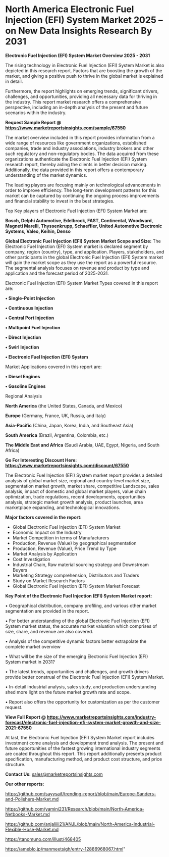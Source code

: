 # North America Electronic Fuel Injection (EFI) System Market 2025 – on New Data Insights Research By 2031

<Strong> Electronic Fuel Injection (EFI) System Market Overview 2025 - 2031</strong>

The rising technology in Electronic Fuel Injection (EFI) System Market is also depicted in this research report. Factors that are boosting the growth of the market, and giving a positive push to thrive in the global market is explained in detail.

Furthermore, the report highlights on emerging trends, significant drivers, challenges, and opportunities, providing all necessary data for thriving in the industry. This report market research offers a comprehensive perspective, including an in-depth analysis of the present and future scenarios within the industry.

<strong>Request Sample Report @ <a href=https://www.marketreportsinsights.com/sample/67550>https://www.marketreportsinsights.com/sample/67550</a></strong>

The market overview included in this report provides information from a wide range of resources like government organizations, established companies, trade and industry associations, industry brokers and other such regulatory and non-regulatory bodies. The data acquired from these organizations authenticate the Electronic Fuel Injection (EFI) System research report, thereby aiding the clients in better decision making. Additionally, the data provided in this report offers a contemporary understanding of the market dynamics.

The leading players are focusing mainly on technological advancements in order to improve efficiency. The long-term development patterns for this market can be captured by continuing the ongoing process improvements and financial stability to invest in the best strategies.

Top Key players of Electronic Fuel Injection (EFI) System Market are:

<strong>Bosch, Delphi Automotive, Edelbrock, FAST, Continental, Woodward, Magneti Marelli, Thyssenkrupp, Schaeffler, United Automotive Electronic Systems, Valeo, Keihin, Denso</strong>

<strong><b>Global Electronic Fuel Injection (EFI) System Market Scope and Size:</b></strong>
The Electronic Fuel Injection (EFI) System market is declared segment by company, region (country), type, and application. Players, stakeholders, and other participants in the global Electronic Fuel Injection (EFI) System market will gain the market scope as they use the report as a powerful resource. The segmental analysis focuses on revenue and product by type and application and the forecast period of 2025-2031.

Electronic Fuel Injection (EFI) System Market Types covered in this report are:

<strong>• Single-Point Injection

• Continuous Injection

• Central Port Injection

• Multipoint Fuel Injection

• Direct Injection

• Swirl Injection

• Electronic Fuel Injection (EFI) System</strong>

Market Applications covered in this report are:

<strong>• Diesel Engines

• Gasoline Engines</strong> 

Regional Analysis

<strong>North America</strong> (the United States, Canada, and Mexico)

<strong>Europe</strong> (Germany, France, UK, Russia, and Italy)

<strong>Asia-Pacific</strong> (China, Japan, Korea, India, and Southeast Asia)

<strong>South America</strong> (Brazil, Argentina, Colombia, etc.)

<strong>The Middle East and Africa</strong> (Saudi Arabia, UAE, Egypt, Nigeria, and South Africa)

<strong>Go For Interesting Discount Here: <a href=https://www.marketreportsinsights.com/discount/67550>https://www.marketreportsinsights.com/discount/67550</a></strong>

The Electronic Fuel Injection (EFI) System market report provides a detailed analysis of global market size, regional and country-level market size, segmentation market growth, market share, competitive Landscape, sales analysis, impact of domestic and global market players, value chain optimization, trade regulations, recent developments, opportunities analysis, strategic market growth analysis, product launches, area marketplace expanding, and technological innovations.

<strong><b>Major factors covered in the report:</b></strong>
<ul>
  <li>Global Electronic Fuel Injection (EFI) System Market </li>
  <li>Economic Impact on the Industry</li>
  <li>Market Competition in terms of Manufacturers</li>
  <li>Production, Revenue (Value) by geographical segmentation</li>
  <li>Production, Revenue (Value), Price Trend by Type</li>
  <li>Market Analysis by Application</li>
  <li>Cost Investigation</li>
  <li>Industrial Chain, Raw material sourcing strategy and Downstream Buyers</li>
  <li>Marketing Strategy comprehension, Distributors and Traders</li>
  <li>Study on Market Research Factors</li>
  <li>Global Electronic Fuel Injection (EFI) System Market Forecast</li>
</ul>

<strong><b>Key Point of the Electronic Fuel Injection (EFI) System Market report:</b></strong>

• Geographical distribution, company profiling, and various other market segmentation are provided in the report.

• For better understanding of the global Electronic Fuel Injection (EFI) System market status, the accurate market valuation which comprises of size, share, and revenue are also covered.

• Analysis of the competitive dynamic factors better extrapolate the complete market overview

• What will be the size of the emerging Electronic Fuel Injection (EFI) System market in 2031?

• The latest trends, opportunities and challenges, and growth drivers provide better construal of the Electronic Fuel Injection (EFI) System Market.

• In-detail industrial analysis, sales study, and production understanding shed more light on the future market growth rate and scope.

• Report also offers the opportunity for customization as per the customer request.

<strong><b>View Full Report @ <a href=https://www.marketreportsinsights.com/industry-forecast/electronic-fuel-injection-efi-system-market-growth-and-size-2021-67550>https://www.marketreportsinsights.com/industry-forecast/electronic-fuel-injection-efi-system-market-growth-and-size-2021-67550</a></b></strong>


At last, the Electronic Fuel Injection (EFI) System Market report includes investment come analysis and development trend analysis. The present and future opportunities of the fastest growing international industry segments are coated throughout this report. This report additionally presents product specification, manufacturing method, and product cost structure, and price structure.

<strong>Contact Us:</strong>
sales@marketreportsinsights.com

<strong>Our other reports:</strong>

<a href=https://github.com/sayysaif/trending-report/blob/main/Europe-Sanders-and-Polishers-Market.md>https://github.com/sayysaif/trending-report/blob/main/Europe-Sanders-and-Polishers-Market.md</a>

<a href=https://github.com/yamini231/Research/blob/main/North-America-Netbooks-Market.md>https://github.com/yamini231/Research/blob/main/North-America-Netbooks-Market.md</a>

<a href=https://github.com/anjaliiii21/ANJL/blob/main/North-America-Industrial-Flexible-Hose-Market.md>https://github.com/anjaliiii21/ANJL/blob/main/North-America-Industrial-Flexible-Hose-Market.md</a>

<a href=https://tanomuno.com/illust/468405>https://tanomuno.com/illust/468405</a>

<a href=https://ameblo.jp/manmeetsigh/entry-12886968067.html>https://ameblo.jp/manmeetsigh/entry-12886968067.html</a>"
